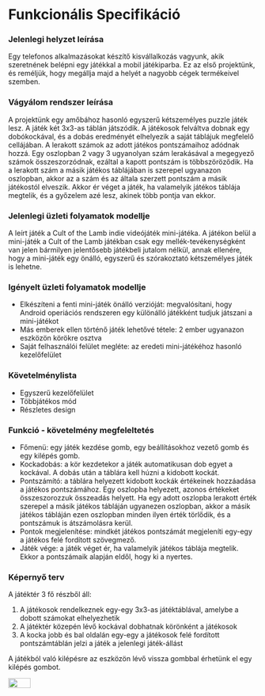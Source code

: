 # Funkcionális Specifikáció

### Jelenlegi helyzet leírása
Egy telefonos alkalmazásokat készítő kisvállalkozás vagyunk, akik szeretnének belépni egy játékkal a mobil játékiparba.
Ez az első projektünk, és reméljük, hogy megállja majd a helyét a nagyobb cégek termékeivel szemben.

### Vágyálom rendszer leírása
A projektünk egy amőbához hasonló egyszerű kétszemélyes puzzle játék lesz.
A játék két 3x3-as táblán játszódik. A játékosok felváltva dobnak egy dobókockával, és a dobás eredményét
elhelyezik a saját táblájuk megfelelő cellájában. A lerakott számok az adott játékos pontszámaihoz adódnak hozzá.
Egy oszlopban 2 vagy 3 ugyanolyan szám lerakásával a megegyező számok összeszorzódnak, ezáltal a kapott pontszám is többszöröződik.
Ha a lerakott szám a másik játékos táblájában is szerepel ugyanazon oszlopban, akkor az a szám és az általa szerzett pontszám a másik játékostól elveszik.
Akkor ér véget a játék, ha valamelyik játékos táblája megtelik, és a győzelem azé lesz, akinek több pontja van ekkor.

### Jelenlegi üzleti folyamatok modellje
A leírt játék a Cult of the Lamb indie videójáték mini-játéka. A játékon belül a mini-játék a Cult of the Lamb játékban
csak egy mellék-tevékenységként van jelen bármilyen jelentősebb játékbeli jutalom nélkül, annak ellenére, hogy a mini-játék
egy önálló, egyszerű és szórakoztató kétszemélyes játék is lehetne.

### Igényelt üzleti folyamatok modellje
- Elkészíteni a fenti mini-játék önálló verzióját: megvalósítani, hogy Android operiációs rendszeren egy különálló játékként tudjuk játszani
a mini-játékot
- Más emberek ellen történő játék lehetővé tétele: 2 ember ugyanazon eszközön körökre osztva 
- Saját felhasználói felület megléte: az eredeti mini-játékéhoz hasonló kezelőfelület

### Követelménylista
- Egyszerű kezelőfelület
- Többjátékos mód
- Részletes design

### Funkció - követelmény megfeleltetés
- Főmenü: egy játék kezdése gomb, egy beállításokhoz vezető gomb és egy kilépés gomb.
- Kockadobás: a kör kezdetekor a játék automatikusan dob egyet a kockával. A dobás után a táblára kell húzni a kidobott kockát.
- Pontszámító: a táblára helyezett kidobott kockák értékeinek hozzáadása a játékos pontszámához. Egy oszlopba helyezett,
azonos értékeket összeszorozzuk összeadás helyett. Ha egy adott oszlopba lerakott érték szerepel a másik játékos tábláján ugyanezen oszlopban,
akkor a másik játékos tábláján ezen oszlopban minden ilyen érték törlődik, és a pontszámuk is átszámolásra kerül.
- Pontok megjelenítése: mindkét játékos pontszámát megjeleníti egy-egy a játékos felé fordított szövegmező.
- Játék vége: a játék véget ér, ha valamelyik játékos táblája megtelik. Ekkor a pontszámaik alapján eldől, hogy ki a nyertes.

### Képernyő terv
A játéktér 3 fő részből áll:

1. A játékosok rendelkeznek egy-egy 3x3-as játéktáblával, amelybe a dobott számokat elhelyezhetik
2. A játéktér közepén lévő kockával dobhatnak körönként a játékosok
3. A kocka jobb és bal oldalán egy-egy a játékosok felé fordított pontszámtáblán jelzi a játék a jelenlegi játék-állást

A játékból való kilépésre az eszközön lévő vissza gombbal érhetünk el egy kilépés gombot.

<img src="![](../media/img/design.jpg)"  width="30%" height="30%">


